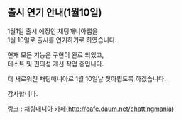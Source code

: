 ## 출시 연기 안내(1월10일)

1월1일 출시 예정인 채팅매니아앱을  
1월 10일로 출시를 연기하기로 하였습니다.  
   
현재 모든 기능은 구현이 완료 되었고,  
테스트 및 편의성 개선 작업 중입니다.  
   
더 새로워진 채팅매니아로 1월 10일날 찾아뵙도록 하겠습니다.  
   
감사합니다.

링크 : 채팅매니아 카페(http://cafe.daum.net/chattingmania)
